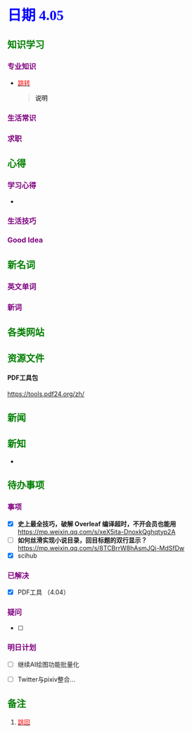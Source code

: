 ## <font color = blue face=楷体 size=6>日期 4.05 </font>

## <font color = green>知识学习 </font>
### <font color = purple>专业知识 </font>
+ <a id = "01-1">  [<font color = red>跳转</font>](#01-2)
   > <font color = o> 说明 </font>
### <font color = purple>生活常识 </font>

### <font color = purple>求职 </font>



## <font color = green>心得 </font>
### <font color = purple>学习心得 </font>
+ 
### <font color = purple>生活技巧 </font>

### <font color = purple>Good Idea </font>



## <font color = green>新名词 </font>
### <font color = purple>英文单词 </font>
### <font color = purple>新词 </font>



## <font color = green>各类网站 </font>


## <font color = green>资源文件 </font>
#### PDF工具包  
https://tools.pdf24.org/zh/

## <font color = green>新闻 </font>


## <font color = green>新知 </font>
+ 

## <font color = green>待办事项 </font>
### <font color = purple>事项 </font>
- [x] **史上最全技巧，破解 Overleaf 编译超时，不开会员也能用**  
	https://mp.weixin.qq.com/s/xeX5ita-DnoxkQghqtyp2A
- [ ] **如何丝滑实现小说目录，回目标题的双行显示？**  
	https://mp.weixin.qq.com/s/8TCBrrW8hAsmJQj-MdSfDw
- [x] scihub
### <font color = purple>已解决 </font>
- [x] PDF工具 （4.04）
### <font color = purple>疑问 </font>
- [ ] 
### <font color = purple>明日计划 </font>
- [ ]  继续AI绘图功能批量化
- [ ] Twitter与pixiv整合...


## <font color = green>备注 </font>
  1. <a id ="01-2">[<font color = red>跳回</font>](#01-1)

<!--stackedit_data:
eyJoaXN0b3J5IjpbNjIyMjIyMzU2LDEzMDI5Mzc3OTYsMzM1Nz
QwNzM2LDE3Njc0NDAzMjksLTkzOTc3NTQ0OCwxMTkwNjQ2MDY0
LC0xMDIwODg1ODA2LDExNTYwNzA3MDIsLTEwMDA3NTI1MDYsNT
kzMzc5MTQ3XX0=
-->
